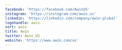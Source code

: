 ```yaml
---
facebook: 'https://facebook.com/AwinUS'
instagram: 'https://instagram.com/awin_us'
linkedin: 'https://linkedin.com/company/awin-global'
logohandle: awin
sort: awin
title: Awin
twitter: Awin_US
website: 'https://www.awin.com/us'
---
```


